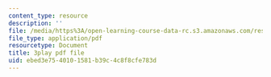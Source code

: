 ```yaml
---
content_type: resource
description: ''
file: /media/https%3A/open-learning-course-data-rc.s3.amazonaws.com/res-15-003-shaping-the-future-of-work-15-662x-spring-2016/ebed3e7540101581b39c4c8f8cfe783d_yBgKkYcoPgM.pdf
file_type: application/pdf
resourcetype: Document
title: 3play pdf file
uid: ebed3e75-4010-1581-b39c-4c8f8cfe783d
---
```

